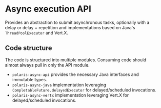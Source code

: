 <!--
  Licensed to the Apache Software Foundation (ASF) under one
  or more contributor license agreements.  See the NOTICE file
  distributed with this work for additional information
  regarding copyright ownership.  The ASF licenses this file
  to you under the Apache License, Version 2.0 (the
  "License"); you may not use this file except in compliance
  with the License.  You may obtain a copy of the License at
 
   http://www.apache.org/licenses/LICENSE-2.0
 
  Unless required by applicable law or agreed to in writing,
  software distributed under the License is distributed on an
  "AS IS" BASIS, WITHOUT WARRANTIES OR CONDITIONS OF ANY
  KIND, either express or implied.  See the License for the
  specific language governing permissions and limitations
  under the License.
-->

# Async execution API

Provides an abstraction to submit asynchronous tasks, optionally with a delay or delay + repetition and implementations
based on Java's `ThreadPoolExecutor` and Vert.X.

## Code structure

The code is structured into multiple modules. Consuming code should almost always pull in only the API module.

* `polaris-async-api` provides the necessary Java interfaces and immutable types.
* `polaris-async-java` implementation leveraging `CompletableFuture.delayedExecutor` for delayed/scheduled invocations.
* `polaris-async-vertx` implementation leveraging Vert.X for delayed/scheduled invocations.
